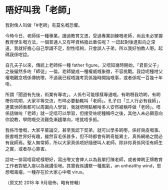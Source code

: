 # 唔好叫我「老師」

我對俾人叫做「#老師」有莫名嘅恐懼。

今時今日，老師係一種專業。讀過教育文憑，受過專業訓練嘅老師，尚且未必掌握教育學生嘅方法，一個普通人又有咩資格擔此重任呢？ 一諗起對後進影向之深遠，我就好擔心自己學識不足，耐性唔夠，只會誤人子弟，所以我好怕教人嘢。起碼我係咁諗。

自孔夫子以來，傳統上老師係一種 father figure。又唔知幾時開始，「君臣父子」之後儼然多咗「師徒」一倫，老師變成一種權威嘅象徵，不容挑戰。我諗呢種咁父權嘅觀念唔係傳統嚟，不過我已經唔識考究係幾時開始嘅事，或者係呢一百幾十年啩。

所謂「聞道有先後，術業有專攻」，人係冇可能樣樣專通嘅。有啲嘢我叻啲，有啲嘢你叻啲，大家平等交流，冇咩必要動輒叫「老師」。孔子曰「三人行必有我師」，連萬世師表都可以周圍向人學習，我就唔明點解咁多人安然被稱呼做「老師」。唔係話做咗「老師」就一定唔可以學習，但接受咗呢種稱呼之後，其他人未必願意向你說教，學問嘅交流難免漸趨單向，咁就唔多抵。

我係市儈嘅，大家平輩論交，甚至我認下契弟，就可以學多啲嘢，係好爽皮嘅事。臉書嘅世界好有趣，雖然盲毛係甚多，但不時都會有啲奇能異士，真係網絡之間必有我師焉。聖人無常師，所以大家真係唔好隨便叫人老師，除非你真係同佢有師生之實，或者存心靠害。

諗咗一排寫唔寫呢樣嘢好，寫出嚟又會俾人以為我單打陳老師，或者俾啲正牌教育工作者對號入座以為我講佢哋。其實我係講緊一種風氣，an unhealthy wind，思想嘅毒瘤，一種存在於大家心中嘅 virus。

（原文於 2018 年 9月發佈，略有修輯）

